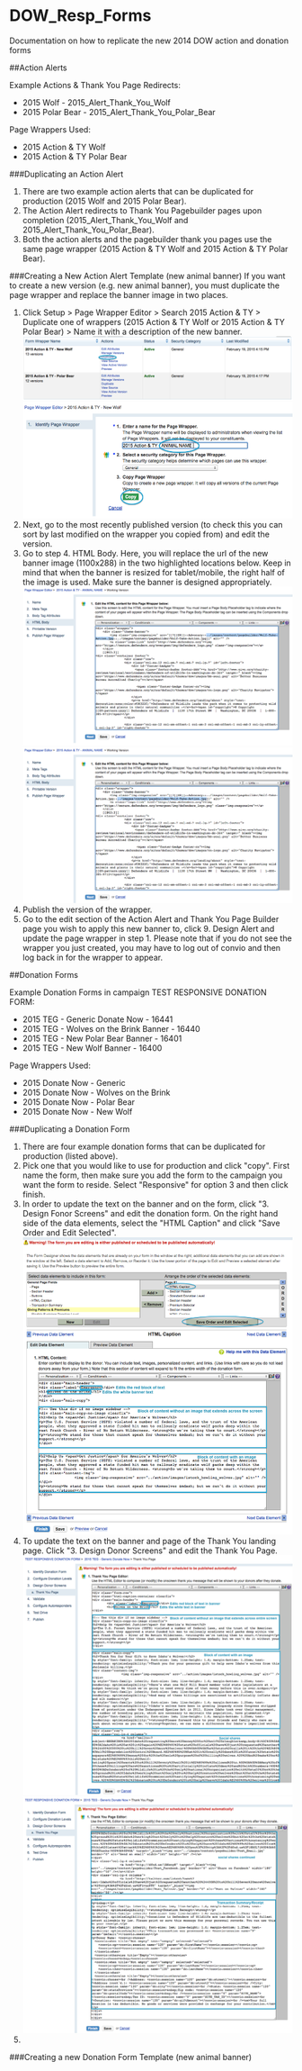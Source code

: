 # DOW_Resp_Forms
Documentation on how to replicate the new 2014 DOW action and donation forms

##Action Alerts

Example Actions & Thank You Page Redirects:
* 2015 Wolf - 2015_Alert_Thank_You_Wolf
* 2015 Polar Bear - 2015_Alert_Thank_You_Polar_Bear

Page Wrappers Used:
* 2015 Action & TY Wolf
* 2015 Action & TY Polar Bear

###Duplicating an Action Alert
1. There are two example action alerts that can be duplicated for production (2015 Wolf and 2015 Polar Bear).
2. The Action Alert redirects to Thank You Pagebuilder pages upon completion (2015_Alert_Thank_You_Wolf and 2015_Alert_Thank_You_Polar_Bear). 
3. Both the action alerts and the pagebuilder thank you pages use the same page wrapper (2015 Action & TY Wolf and 2015 Action & TY Polar Bear).

###Creating a New Action Alert Template (new animal banner)
If you want to create a new version (e.g. new animal banner), you must duplicate the page wrapper and replace the banner image in two places.
1. Click Setup > Page Wrapper Editor > Search 2015 Action & TY > Duplicate one of wrappers (2015 Action & TY Wolf or 2015 Action & TY Polar Bear) > Name it with a description of the new banner. ![Action](Action-Alert-1.png) ![Action](Action-Alert-2.png) 
2. Next, go to the most recently published version (to check this you can sort by last modified on the wrapper you copied from) and edit the version.
3. Go to step 4. HTML Body. Here, you will replace the url of the new banner image (1100x288) in the two highlighted locations below. Keep in mind that when the banner is resized for tablet/mobile, the right half of the image is used. Make sure the banner is designed appropriately. ![Action](Action-Alert-3.png) ![Action](Action-Alert-4.png)
4. Publish the version of the wrapper.
5. Go to the edit section of the Action Alert and Thank You Page Builder page you wish to apply this new banner to, click 9. Design Alert and update the page wrapper in step 1. Please note that if you do not see the wrapper you just created, you may have to log out of convio and then log back in for the wrapper to appear.


##Donation Forms

Example Donation Forms in campaign TEST RESPONSIVE DONATION FORM:
* 2015 TEG - Generic Donate Now - 16441
* 2015 TEG - Wolves on the Brink Banner - 16440
* 2015 TEG - New Polar Bear Banner - 16401
* 2015 TEG - New Wolf Banner - 16400

Page Wrappers Used:
* 2015 Donate Now - Generic
* 2015 Donate Now - Wolves on the Brink
* 2015 Donate Now - Polar Bear
* 2015 Donate Now - New Wolf

###Duplicating a Donation Form
1. There are four example donation forms that can be duplicated for production (listed above).
2. Pick one that you would like to use for production and click "copy". First name the form, then make sure you add the form to the campaign you want the form to reside. Select "Responsive" for option 3 and then click finish.
3. In order to update the text on the banner and on the form, click "3. Design Fonor Screens" and edit the donation form. On the right hand side of the data elements, select the "HTML Caption" and click "Save Order and Edit Selected". ![Donation](Donation-Form.png)
4. To update the text on the banner and page of the Thank You landing page. Click "3. Design Donor Screens" and edit the Thank You Page. ![Thank You](Thank-You-1.png) ![Thank You](Thank-You-2.png)
5. 

###Creating a new Donation Form Template (new animal banner)
